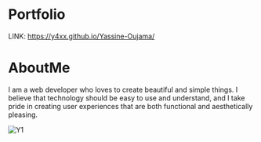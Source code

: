 # Portfolio

LINK: https://y4xx.github.io/Yassine-Oujama/

# AboutMe
I am a web developer who loves to create beautiful and simple things. I believe that technology should be easy to use and understand, and I take pride in creating user experiences that are both functional and aesthetically pleasing.



![Y1](https://github.com/Y4xx/Yassine-Oujama/assets/122239886/714e16bc-db5a-45c1-bf51-e26cf53707f0)
